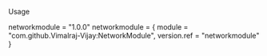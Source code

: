 Usage 

networkmodule = "1.0.0"
networkmodule = { module = "com.github.Vimalraj-Vijay:NetworkModule", version.ref = "networkmodule" }
